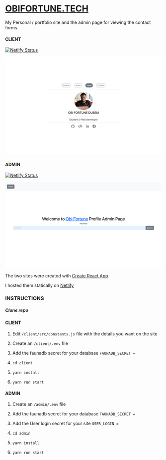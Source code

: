 # [OBIFORTUNE.TECH](https://obifortune.tech/)

My Personal / portfolio site and the admin page for viewing the contact forms.

#### CLIENT

[![Netlify Status](https://api.netlify.com/api/v1/badges/b5ce54b0-a204-4879-b80d-4d1a1103f293/deploy-status)](https://app.netlify.com/sites/obifortune/deploys)

![web image](./client/public/assets/images/projects/profile.png)

#### ADMIN

[![Netlify Status](https://api.netlify.com/api/v1/badges/486b8a56-64c7-4851-ad16-a8147be890e1/deploy-status)](https://app.netlify.com/sites/admin-obifortune/deploys)

![web image](./client/public/assets/images/projects/profile-admin.png)

The two sites were created with [Create React App](https://github.com/facebook/create-react-app)

I hosted them statically on [Netlify](http://netlify.com/)

### INSTRUCTIONS

##### Clone repo

#### CLIENT

1. Edit `/client/src/constants.js` file with the details you want on the site

2. Create an `/client/.env` file

3. Add the faunadb secret for your database `FAUNADB_SECRET = `

4. `cd client`

5. `yarn install`

6. `yarn run start`

#### ADMIN

1. Create an `/admin/.env` file

2. Add the faunadb secret for your database `FAUNADB_SECRET = `

3. Add the User login secret for your site `USER_LOGIN = `

4. `cd admin`

5. `yarn install`

6. `yarn run start`
